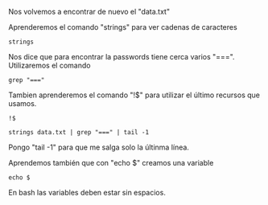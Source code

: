 Nos volvemos a encontrar de nuevo el "data.txt"

Aprenderemos el comando "strings" para ver cadenas de caracteres 
```
strings
```
Nos dice que para encontrar la passwords tiene cerca varios "===". Utilizaremos el comando
```
grep "==="
```
Tambien aprenderemos el comando "!$" para utilizar el último recursos que usamos.
```
!$
```
```
strings data.txt | grep "===" | tail -1
```
Pongo "tail -1" para que me salga solo la últinma línea.

Aprendemos también que con "echo $" creamos una variable
```
echo $
```

En bash las variables deben estar sin espacios.

